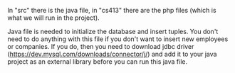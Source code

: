 In "src" there is the java file, in "cs413" there are the php files (which is what we will run in the project).

Java file is needed to initialize the database and insert tuples.
You don't need to do anything with this file if you don't want to insert new employees or companies. If you do, then you need to download jdbc driver (https://dev.mysql.com/downloads/connector/j/) and add it to your java project as an external library before you can run this java file.
